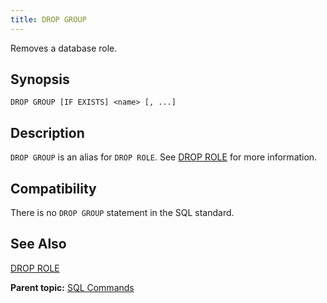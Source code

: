 ```yaml
---
title: DROP GROUP 
---
```


Removes a database role.

## <a id="section2"></a>Synopsis 

``` {#sql_command_synopsis}
DROP GROUP [IF EXISTS] <name> [, ...]
```

## <a id="section3"></a>Description 

`DROP GROUP` is an alias for `DROP ROLE`. See [DROP ROLE](DROP_ROLE.html) for more information.

## <a id="section5"></a>Compatibility 

There is no `DROP GROUP` statement in the SQL standard.

## <a id="section6"></a>See Also 

[DROP ROLE](DROP_ROLE.html)

**Parent topic:** [SQL Commands](../sql_commands/sql_ref.html)

